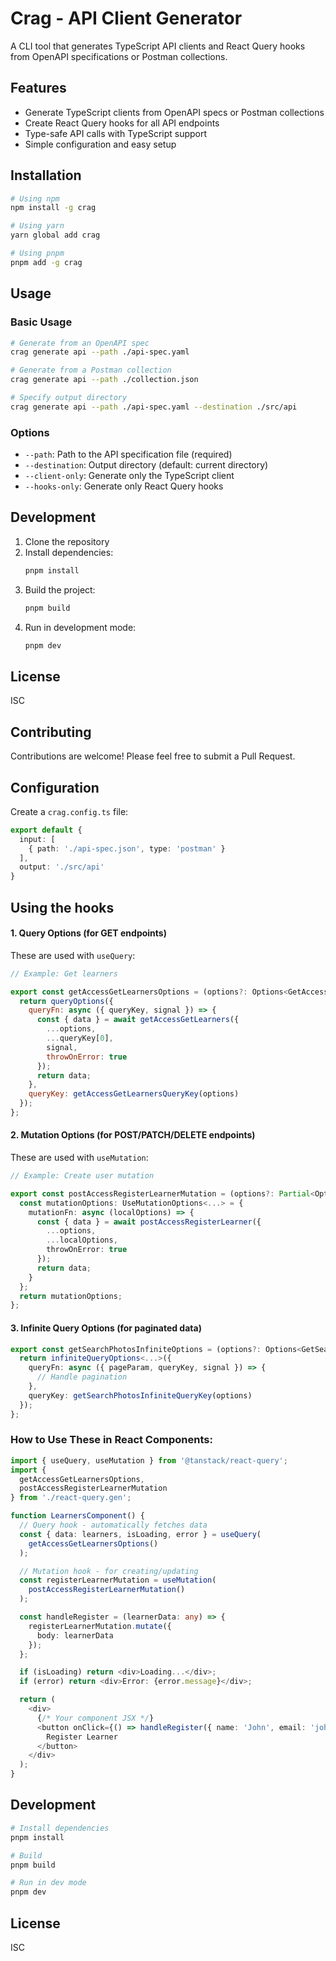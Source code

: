 # Crag - API Client Generator

A CLI tool that generates TypeScript API clients and React Query hooks from OpenAPI specifications or Postman collections.

## Features

- Generate TypeScript clients from OpenAPI specs or Postman collections
- Create React Query hooks for all API endpoints
- Type-safe API calls with TypeScript support
- Simple configuration and easy setup

## Installation

```bash
# Using npm
npm install -g crag

# Using yarn
yarn global add crag

# Using pnpm
pnpm add -g crag
```

## Usage

### Basic Usage

```bash
# Generate from an OpenAPI spec
crag generate api --path ./api-spec.yaml

# Generate from a Postman collection
crag generate api --path ./collection.json

# Specify output directory
crag generate api --path ./api-spec.yaml --destination ./src/api
```

### Options

- `--path`: Path to the API specification file (required)
- `--destination`: Output directory (default: current directory)
- `--client-only`: Generate only the TypeScript client
- `--hooks-only`: Generate only React Query hooks

## Development

1. Clone the repository
2. Install dependencies:
   ```bash
   pnpm install
   ```
3. Build the project:
   ```bash
   pnpm build
   ```
4. Run in development mode:
   ```bash
   pnpm dev
   ```

## License

ISC

## Contributing

Contributions are welcome! Please feel free to submit a Pull Request.

## Configuration

Create a `crag.config.ts` file:

```typescript
export default {
  input: [
    { path: './api-spec.json', type: 'postman' }
  ],
  output: './src/api'
}
```

## Using the hooks

#### 1. Query Options (for GET endpoints)

These are used with ```useQuery```:

```javascript
// Example: Get learners

export const getAccessGetLearnersOptions = (options?: Options<GetAccessGetLearnersData>) => {
  return queryOptions({
    queryFn: async ({ queryKey, signal }) => {
      const { data } = await getAccessGetLearners({
        ...options,
        ...queryKey[0],
        signal,
        throwOnError: true
      });
      return data;
    },
    queryKey: getAccessGetLearnersQueryKey(options)
  });
};
```

#### 2. Mutation Options (for POST/PATCH/DELETE endpoints)

These are used with ```useMutation```:

```typescript
// Example: Create user mutation

export const postAccessRegisterLearnerMutation = (options?: Partial<Options<PostAccessRegisterLearnerData>>): UseMutationOptions<...> => {
  const mutationOptions: UseMutationOptions<...> = {
    mutationFn: async (localOptions) => {
      const { data } = await postAccessRegisterLearner({
        ...options,
        ...localOptions,
        throwOnError: true
      });
      return data;
    }
  };
  return mutationOptions;
};
```

#### 3. Infinite Query Options (for paginated data)

```typescript
export const getSearchPhotosInfiniteOptions = (options?: Options<GetSearchPhotosData>) => {
  return infiniteQueryOptions<...>({
    queryFn: async ({ pageParam, queryKey, signal }) => {
      // Handle pagination
    },
    queryKey: getSearchPhotosInfiniteQueryKey(options)
  });
};
```

### How to Use These in React Components:

```typescript
import { useQuery, useMutation } from '@tanstack/react-query';
import { 
  getAccessGetLearnersOptions, 
  postAccessRegisterLearnerMutation 
} from './react-query.gen';

function LearnersComponent() {
  // Query hook - automatically fetches data
  const { data: learners, isLoading, error } = useQuery(
    getAccessGetLearnersOptions()
  );

  // Mutation hook - for creating/updating
  const registerLearnerMutation = useMutation(
    postAccessRegisterLearnerMutation()
  );

  const handleRegister = (learnerData: any) => {
    registerLearnerMutation.mutate({
      body: learnerData
    });
  };

  if (isLoading) return <div>Loading...</div>;
  if (error) return <div>Error: {error.message}</div>;

  return (
    <div>
      {/* Your component JSX */}
      <button onClick={() => handleRegister({ name: 'John', email: 'john@example.com' })}>
        Register Learner
      </button>
    </div>
  );
}
```

## Development

```bash
# Install dependencies
pnpm install

# Build
pnpm build

# Run in dev mode
pnpm dev
```

## License

ISC